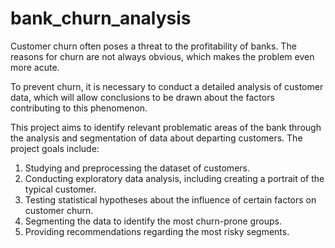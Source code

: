 # bank_churn_analysis

Customer churn often poses a threat to the profitability of banks. The reasons for churn are not always obvious, which makes the problem even more acute.

To prevent churn, it is necessary to conduct a detailed analysis of customer data, which will allow conclusions to be drawn about the factors contributing to this phenomenon.

This project aims to identify relevant problematic areas of the bank through the analysis and segmentation of data about departing customers. The project goals include:

1) Studying and preprocessing the dataset of customers.
2) Conducting exploratory data analysis, including creating a portrait of the typical customer.
3) Testing statistical hypotheses about the influence of certain factors on customer churn.
4) Segmenting the data to identify the most churn-prone groups.
5) Providing recommendations regarding the most risky segments.
